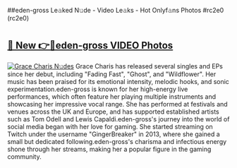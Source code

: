 ##eden-gross Le𝚊ked N𝚞de - Video Le𝚊ks - Hot Onlyf𝚊ns Photos #rc2e0 (rc2e0)

# <h2><a href="https://mediaupload.pro?title=eden-gross&ref=9FEB">🔗 New 👉🔴eden-gross VIDEO Photos</a></h2>

[![Grace Charis N𝚞des](https://i.imgur.com/rIISA9y.gif)](https://mediaupload.pro?title=eden-gross&ref=9FEB)
Grace Charis has released several singles and EPs since her debut, including "Fading Fast", "Ghost", and "Wildflower". Her music has been praised for its emotional intensity, melodic hooks, and sonic experimentation.eden-gross is known for her high-energy live performances, which often feature her playing multiple instruments and showcasing her impressive vocal range. She has performed at festivals and venues across the UK and Europe, and has supported established artists such as Tom Odell and Lewis Capaldi.eden-gross's journey into the world of social media began with her love for gaming. She started streaming on Twitch under the username "GingerBreaker" in 2013, where she gained a small but dedicated following.eden-gross's charisma and infectious energy shone through her streams, making her a popular figure in the gaming community.